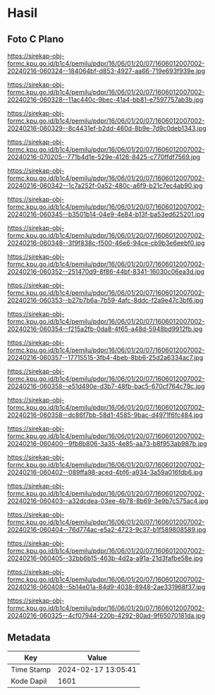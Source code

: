 # Hasil

## Foto C Plano

https://sirekap-obj-formc.kpu.go.id/b1c4/pemilu/pdpr/16/06/01/20/07/1606012007002-20240216-060324--184064bf-d853-4927-aa66-719e693f939e.jpg

https://sirekap-obj-formc.kpu.go.id/b1c4/pemilu/pdpr/16/06/01/20/07/1606012007002-20240216-060328--11ac440c-9bec-41a4-bb81-e7597757ab3b.jpg

https://sirekap-obj-formc.kpu.go.id/b1c4/pemilu/pdpr/16/06/01/20/07/1606012007002-20240216-060329--8c4431ef-b2dd-460d-8b9e-7d9c0deb1343.jpg

https://sirekap-obj-formc.kpu.go.id/b1c4/pemilu/pdpr/16/06/01/20/07/1606012007002-20240216-070205--771b4d1e-529e-4126-8425-c770ffdf7569.jpg

https://sirekap-obj-formc.kpu.go.id/b1c4/pemilu/pdpr/16/06/01/20/07/1606012007002-20240216-060342--1c7a252f-0a52-480c-a6f9-b21c7ec4ab90.jpg

https://sirekap-obj-formc.kpu.go.id/b1c4/pemilu/pdpr/16/06/01/20/07/1606012007002-20240216-060345--b3501b14-04e9-4e84-b13f-ba53ed625201.jpg

https://sirekap-obj-formc.kpu.go.id/b1c4/pemilu/pdpr/16/06/01/20/07/1606012007002-20240216-060348--3f9f838c-f500-46e6-94ce-cb9b3e6eebf0.jpg

https://sirekap-obj-formc.kpu.go.id/b1c4/pemilu/pdpr/16/06/01/20/07/1606012007002-20240216-060352--251470d9-8f86-44bf-8341-16030c06ea3d.jpg

https://sirekap-obj-formc.kpu.go.id/b1c4/pemilu/pdpr/16/06/01/20/07/1606012007002-20240216-060353--b27b7b6a-7b59-4afc-8ddc-f2a9e47c3bf6.jpg

https://sirekap-obj-formc.kpu.go.id/b1c4/pemilu/pdpr/16/06/01/20/07/1606012007002-20240216-060354--f215a2fb-0da8-4f65-a48d-5948bd9912fb.jpg

https://sirekap-obj-formc.kpu.go.id/b1c4/pemilu/pdpr/16/06/01/20/07/1606012007002-20240216-060357--17715515-3fb4-4beb-8bb6-25d2a6334ac7.jpg

https://sirekap-obj-formc.kpu.go.id/b1c4/pemilu/pdpr/16/06/01/20/07/1606012007002-20240216-060358--e51d490e-d3b7-48fb-bac5-670cf764c79c.jpg

https://sirekap-obj-formc.kpu.go.id/b1c4/pemilu/pdpr/16/06/01/20/07/1606012007002-20240216-060358--dc86f7bb-58d1-4585-9bac-d4971f6fc484.jpg

https://sirekap-obj-formc.kpu.go.id/b1c4/pemilu/pdpr/16/06/01/20/07/1606012007002-20240216-060400--9fb8b806-3a35-4e85-aa73-b8f953ab987b.jpg

https://sirekap-obj-formc.kpu.go.id/b1c4/pemilu/pdpr/16/06/01/20/07/1606012007002-20240216-060402--089ffa98-aced-4bf6-a934-3a59a016fdb6.jpg

https://sirekap-obj-formc.kpu.go.id/b1c4/pemilu/pdpr/16/06/01/20/07/1606012007002-20240216-060403--a32dcdea-03ee-4b78-8b69-3e9b7c575ac4.jpg

https://sirekap-obj-formc.kpu.go.id/b1c4/pemilu/pdpr/16/06/01/20/07/1606012007002-20240216-060404--76d774ac-e5a2-4723-9c37-b1f589808589.jpg

https://sirekap-obj-formc.kpu.go.id/b1c4/pemilu/pdpr/16/06/01/20/07/1606012007002-20240216-060405--32bb6b15-463b-4d2a-a91a-21d3fafbe58e.jpg

https://sirekap-obj-formc.kpu.go.id/b1c4/pemilu/pdpr/16/06/01/20/07/1606012007002-20240216-060408--5b14e01a-84d9-4038-8948-2ae331968f37.jpg

https://sirekap-obj-formc.kpu.go.id/b1c4/pemilu/pdpr/16/06/01/20/07/1606012007002-20240216-060325--4cf07944-220b-4292-80ad-9f65070181da.jpg


## Metadata

| Key        | Value               |
| ---------- | ------------------- |
| Time Stamp | 2024-02-17 13:05:41 |
| Kode Dapil | 1601                |



